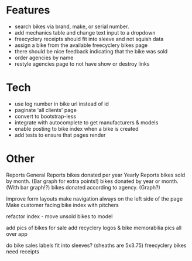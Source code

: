 # Features
- search bikes via brand, make, or serial number.
- add mechanics table and change text input to a dropdown
- freecyclery receipts should fit into sleeve and not squish data
- assign a bike from the available freecyclery bikes page
- there should be nice feedback indicating that the bike was sold
- order agencies by name
- restyle agencies page to not have show or destroy links

# Tech
- use log number in bike url instead of id
- paginate 'all clients' page
- convert to bootstrap-less
- integrate with autocomplete to get manufacturers & models
- enable posting to bike index when a bike is created
- add tests to ensure that pages render

# Other
Reports
  General Reports
    bikes donated per year
  Yearly Reports
    bikes sold by month. (Bar graph for extra points!)
    bikes donated by year or month. (With bar graph!?)
    bikes donated according to agency. (Graph?)

Improve form layouts
make navigation always on the left side of the page
Make customer facing bike index with pitchers

refactor index - move unsold bikes to model

add pics of bikes for sale
add recyclery logos & bike memorabilia pics all over app

do bike sales labels fit into sleeves? (sheaths are 5x3.75)
freecyclery bikes need receipts
